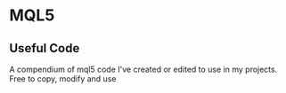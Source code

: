 # MQL5 

## Useful Code

A compendium of mql5 code I've created or edited to use in my projects.
Free to copy, modify and use
